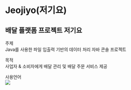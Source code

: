 # Jeojiyo(저기요)
## 배달 플랫폼 프로젝트 저기요
주제   
Java를 사용한 파일 입출력 기반의 데이터 처리 자바 콘솔 프로젝트

목적   
사업자 & 소비자에게 배달 관리 및 배달 주문 서비스 제공

사용언어   
<img src="https://img.shields.io/badge/java-007396?style=flat-square&logo=java&logoColor=white"/>   

